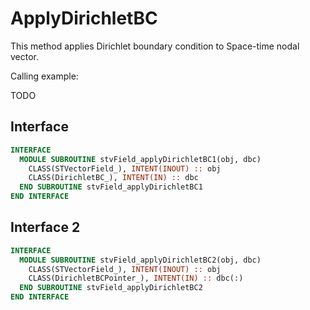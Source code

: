 # ApplyDirichletBC

This method applies Dirichlet boundary condition to Space-time nodal vector.

Calling example:

TODO

## Interface

```fortran
INTERFACE
  MODULE SUBROUTINE stvField_applyDirichletBC1(obj, dbc)
    CLASS(STVectorField_), INTENT(INOUT) :: obj
    CLASS(DirichletBC_), INTENT(IN) :: dbc
  END SUBROUTINE stvField_applyDirichletBC1
END INTERFACE
```

## Interface 2

```fortran
INTERFACE
  MODULE SUBROUTINE stvField_applyDirichletBC2(obj, dbc)
    CLASS(STVectorField_), INTENT(INOUT) :: obj
    CLASS(DirichletBCPointer_), INTENT(IN) :: dbc(:)
  END SUBROUTINE stvField_applyDirichletBC2
END INTERFACE
```
